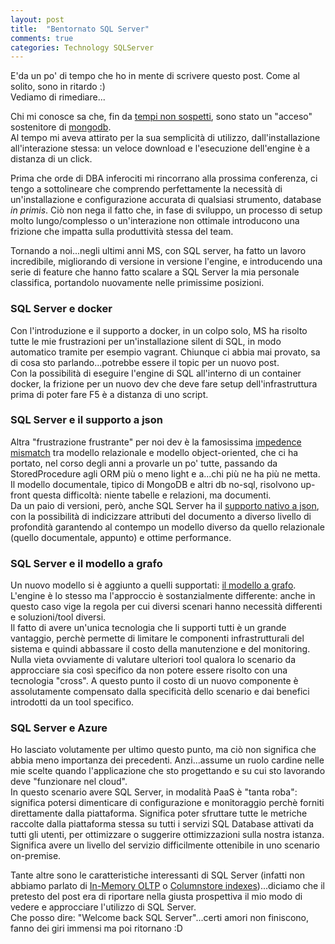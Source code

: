 ```yaml
---
layout: post
title:  "Bentornato SQL Server"
comments: true
categories: Technology SQLServer
---
```


E'da un po' di tempo che ho in mente di scrivere questo post. Come al solito, sono in ritardo :)  
Vediamo di rimediare...

Chi mi conosce sa che, fin da [tempi non sospetti](http://www.communitydays.it/events/communitydays-2012/arch01/), sono stato un "acceso" sostenitore di [mongodb](https://www.mongodb.com/).  
Al tempo mi aveva attirato per la sua semplicità di utilizzo, dall'installazione all'interazione stessa: un veloce download e l'esecuzione dell'engine è a distanza di un click.  

Prima che orde di DBA inferociti mi rincorrano alla prossima conferenza, ci tengo a sottolineare che comprendo perfettamente la necessità di un'installazione e configurazione accurata di qualsiasi strumento, database _in primis_. Ciò non nega il fatto che, in fase di sviluppo, un processo di setup molto lungo/complesso o un'interazione non ottimale introducono una frizione che impatta sulla produttività stessa del team.

Tornando a noi...negli ultimi anni MS, con SQL server, ha fatto un lavoro incredibile, migliorando di versione in versione l'engine, e introducendo una serie di feature che hanno fatto scalare a SQL Server la mia personale classifica, portandolo nuovamente nelle primissime posizioni.

### SQL Server e docker

Con l'introduzione e il supporto a docker, in un colpo solo, MS ha risolto tutte le mie frustrazioni per un'installazione silent di SQL, in modo automatico tramite per esempio vagrant. Chiunque ci abbia mai provato, sa di cosa sto parlando...potrebbe essere il topic per un nuovo post.  
Con la possibilità di eseguire l'engine di SQL all'interno di un container docker, la frizione per un nuovo dev che deve fare setup dell'infrastruttura prima di poter fare F5 è a distanza di uno script. 

### SQL Server e il supporto a json

Altra "frustrazione frustrante" per noi dev è la famosissima [impedence mismatch](https://en.wikipedia.org/wiki/Object-relational_impedance_mismatch) tra modello relazionale e modello object-oriented, che ci ha portato, nel corso degli anni a provarle un po' tutte, passando da StoredProcedure agli ORM più o meno light e a...chi più ne ha più ne metta.  
Il modello documentale, tipico di MongoDB e altri db no-sql, risolvono up-front questa difficoltà: niente tabelle e relazioni, ma documenti.  
Da un paio di versioni, però, anche SQL Server ha il [supporto nativo a json](https://docs.microsoft.com/en-us/sql/relational-databases/json/json-data-sql-server), con la possibilità di indicizzare attributi del documento a diverso livello di profondità garantendo al contempo un modello diverso da quello relazionale (quello documentale, appunto) e ottime performance.

### SQL Server e il modello a grafo

Un nuovo modello si è aggiunto a quelli supportati: [il modello a grafo](https://docs.microsoft.com/en-us/sql/relational-databases/graphs/sql-graph-overview). L'engine è lo stesso ma l'approccio è sostanzialmente differente: anche in questo caso vige la regola per cui diversi scenari hanno necessità differenti e soluzioni/tool diversi.  
Il fatto di avere un'unica tecnologia che li supporti tutti è un grande vantaggio, perchè permette di limitare le componenti infrastrutturali del sistema e quindi abbassare il costo della manutenzione e del monitoring.  
Nulla vieta ovviamente di valutare ulteriori tool qualora lo scenario da approcciare sia così specifico da non potere essere risolto con una tecnologia "cross". A questo punto il costo di un nuovo componente è assolutamente compensato dalla specificità dello scenario e dai benefici introdotti da un tool specifico.

### SQL Server e Azure

Ho lasciato volutamente per ultimo questo punto, ma ciò non significa che abbia meno importanza dei precedenti. Anzi...assume un ruolo cardine nelle mie scelte quando l'applicazione che sto progettando e su cui sto lavorando deve "funzionare nel cloud".  
In questo scenario avere SQL Server, in modalità PaaS è "tanta roba": significa potersi dimenticare di configurazione e monitoraggio perchè forniti direttamente dalla piattaforma. Significa poter sfruttare tutte le metriche raccolte dalla piattaforma stessa su tutti i servizi SQL Database attivati da tutti gli utenti, per ottimizzare o suggerire ottimizzazioni sulla nostra istanza. Significa avere un livello del servizio difficilmente ottenibile in uno scenario on-premise.

Tante altre sono le caratteristiche interessanti di SQL Server (infatti non abbiamo parlato di [In-Memory OLTP](https://docs.microsoft.com/en-us/sql/relational-databases/in-memory-oltp/overview-and-usage-scenarios) o [Columnstore indexes](https://docs.microsoft.com/en-us/sql/relational-databases/indexes/columnstore-indexes-overview))...diciamo che il pretesto del post era di riportare nella giusta prospettiva il mio modo di vedere e approcciare l'utilizzo di SQL Server.  
Che posso dire: "Welcome back SQL Server"...certi amori non finiscono, fanno dei giri immensi ma poi ritornano :D